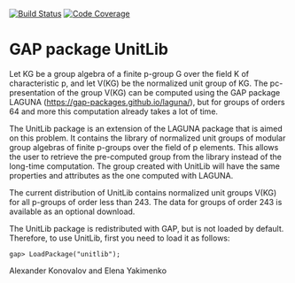 [![Build Status](https://github.com/gap-packages/unitlib/workflows/CI/badge.svg?branch=master)](https://github.com/gap-packages/unitlib/actions?query=workflow%3ACI+branch%3Amaster)
[![Code Coverage](https://codecov.io/github/gap-packages/unitlib/coverage.svg?branch=master&token=)](https://codecov.io/gh/gap-packages/unitlib)

# GAP package UnitLib

Let KG be  a group algebra  of  a  finite  p-group  G  over  the  field  K of 
characteristic  p,  and  let  V(KG)  be  the normalized  unit  group  of  KG. 
The  pc-presentation  of  the  group  V(KG)  can be computed  using  the  GAP 
package  LAGUNA  (https://gap-packages.github.io/laguna/),  but for groups of
orders 64 and more this computation already takes a lot of time.

The UnitLib package  is an extension  of the LAGUNA package  that is aimed on 
this problem.  It contains the library  of normalized unit groups  of modular 
group algebras of  finite p-groups  over the field of p elements. This allows 
the user  to retrieve the  pre-computed group from the library instead of the 
long-time computation.  The group  created  with  UnitLib will  have the same 
properties and attributes as the one computed with LAGUNA.

The current distribution of UnitLib contains normalized unit groups V(KG) for 
all p-groups of order less than 243. The data for groups of order 243 is
available as an optional download.

The UnitLib package is redistributed with GAP,  but is not loaded by default. 
Therefore, to use UnitLib, first you need to load it as follows:

    gap> LoadPackage("unitlib");


Alexander Konovalov and Elena Yakimenko
